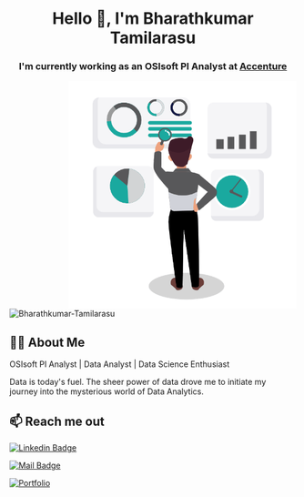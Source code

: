 <h1 align="center">Hello 👋, I'm Bharathkumar Tamilarasu</h1>
<h3 align="center">I'm currently working as an OSIsoft PI Analyst at <a href="https://www.accenture.com/in-en">Accenture</a></h3>

<img align="right" alt="Data Analyst" width="400" src="https://github.com/Bharathkumar-Tamilarasu/Bharathkumar-Tamilarasu/blob/main/Data%20Analyst_2.gif">

<p align="left"> <img src="https://komarev.com/ghpvc/?username=bharathkumar-tamilarasu&label=Profile%20views&color=0e75b6&style=flat" alt="Bharathkumar-Tamilarasu" /> </p>

## 🙋‍♂️ About Me

OSIsoft PI Analyst | Data Analyst | Data Science Enthusiast

Data is today's fuel. The sheer power of data drove me to initiate my journey into the mysterious world of Data Analytics.

## :mailbox: Reach me out

[![Linkedin Badge](https://img.shields.io/badge/-LinkedIn-0e76a8?style=flat&labelColor=0e76a8&logo=linkedin&logoColor=white)](https://www.linkedin.com/in/bharathkumar-tamilarasu-218429222/) 

[![Mail Badge](https://img.shields.io/badge/-Mail-c0392b?style=flat&labelColor=c0392b&logo=gmail&logoColor=white)](mailto:bharathkumar.t.17@gmail.com)

[![Portfolio](https://img.shields.io/badge/Portfolio-000?style=flat&logo=wix&logoColor=white)](https://bharathkumart17.wixsite.com/portfolio)

